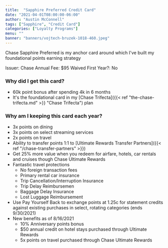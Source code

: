 ```yaml
---
title:  "Sapphire Preferred Credit Card"
date: "2021-04-01T08:00:00-06:00"
author: "Austin McConnell"
tags: ["Sapphire", "Credit Card"]
categories: ["Loyalty Programs"]
menu: ""
banner: "banners/vojtech-bruzek-1018-460.jpeg"
---
```


Chase Sapphire Preferred is my anchor card around which I've built my foundational points earning strategy
<!--more-->

Issuer: Chase
Annual Fee: $95
Waived First Year?: No

### Why did I get this card?

- 60k point bonus after spending 4k in 6 months
- It's the foundational card in my [Chase Trifecta]({{< ref "the-chase-trifecta.md" >}} "Chase Trifecta") plan


### Why am I keeping this card each year?

- 3x points on dining
- 3x points on select streaming services
- 2x points on travel
- Ability to transfer points 1:1 to [Ultimate Rewards Transfer Partners]({{< ref "/chase-transfer-partners" >}})
- Get 25% more value when you redeem for airfare, hotels, car rentals and cruises though Chase Ultimate Rewards
- Fantastic travel protections
    - No foreign transaction fees
    - Primary rental car insurance
    - Trip Cancellation/Interruption Insurance
    - Trip Delay Reimbursemen
    - Baggage Delay Insurance
    - Lost Luggage Reimbursement
- Use Pay Yourself Back to exchange points at 1.25c for statement credits against existing purchases in select, rotating categories (ends 9/30/2021)
- New benefits as of 8/16/2021
    - 10% Anniversary points bonus
    - $50 annual credit on hotel stays purchased through Ultimate Rewards
    - 5x points on travel purchased through Chase Ultimate Rewards
